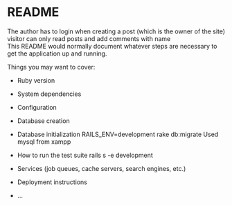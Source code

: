 # README
The author has to login when creating a post (which is the owner of the site)\
visitor can only read posts and add comments with name\
This README would normally document whatever steps are necessary to get the
application up and running.

Things you may want to cover:

* Ruby version

* System dependencies

* Configuration

* Database creation

* Database initialization
RAILS_ENV=development rake db:migrate
Used mysql from xampp

* How to run the test suite
rails s -e development

* Services (job queues, cache servers, search engines, etc.)

* Deployment instructions

* ...
